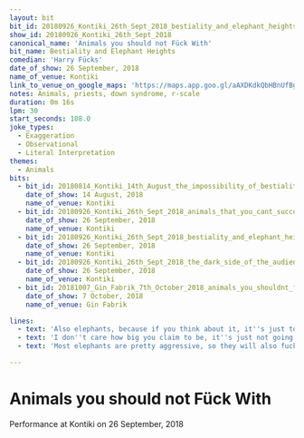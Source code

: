 ```yaml
---
layout: bit
bit_id: 20180926_Kontiki_26th_Sept_2018_bestiality_and_elephant_heights
show_id: 20180926_Kontiki_26th_Sept_2018
canonical_name: 'Animals you should not Fück With'
bit_name: Bestiality and Elephant Heights
comedian: 'Harry Fücks'
date_of_show: 26 September, 2018
name_of_venue: Kontiki
link_to_venue_on_google_maps: 'https://maps.app.goo.gl/aAXDKdkQbHBnUfBg7'
notes: Animals, priests, down syndrome, r-scale
duration: 0m 16s
lpm: 30
start_seconds: 108.0
joke_types:
  - Exaggeration
  - Observational
  - Literal Interpretation
themes:
  - Animals
bits:
  - bit_id: 20180814_Kontiki_14th_August_the_impossibility_of_bestiality_with_certain_animals
    date_of_show: 14 August, 2018
    name_of_venue: Kontiki
  - bit_id: 20180926_Kontiki_26th_Sept_2018_animals_that_you_cant_successfully_mate_with
    date_of_show: 26 September, 2018
    name_of_venue: Kontiki
  - bit_id: 20180926_Kontiki_26th_Sept_2018_bestiality_and_elephant_heights
    date_of_show: 26 September, 2018
    name_of_venue: Kontiki
  - bit_id: 20180926_Kontiki_26th_Sept_2018_the_dark_side_of_the_audiences_humor
    date_of_show: 26 September, 2018
    name_of_venue: Kontiki
  - bit_id: 20181007_Gin_Fabrik_7th_October_2018_animals_you_shouldnt_fuchs_with
    date_of_show: 7 October, 2018
    name_of_venue: Gin Fabrik

lines:
  - text: 'Also elephants, because if you think about it, it''s just too high up.'
  - text: 'I don''t care how big you claim to be, it''s just not going to reach.'
  - text: 'Most elephants are pretty aggressive, so they will also fuck you up.'

---
```


# Animals you should not Fück With

Performance at Kontiki on 26 September, 2018
